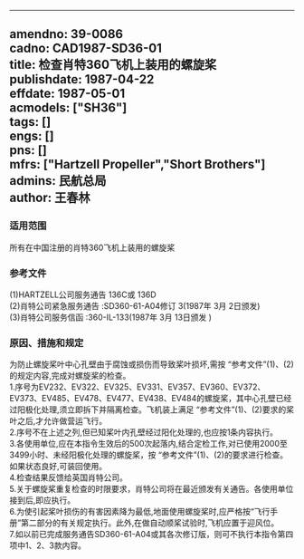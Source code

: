  ---
amendno: 39-0086  
cadno: CAD1987-SD36-01  
title: 检查肖特360飞机上装用的螺旋桨  
publishdate: 1987-04-22  
effdate: 1987-05-01  
acmodels: ["SH36"]  
tags: []  
engs: []  
pns: []  
mfrs: ["Hartzell Propeller","Short Brothers"]  
admins: 民航总局  
author: 王春林  
---
  
### 适用范围  
所有在中国注册的肖特360飞机上装用的螺旋桨  
  
<!--more-->  
### 参考文件  
  (1)HARTZELL公司服务通告 136C或 136D  
  (2)肖特公司紧急服务通告 :SD360-61-A04修订 3(1987年 3月 2日颁发)  
  (3)肖特公司服务信函 :360-IL-133(1987年 3月 13日颁发 )  
  
### 原因、措施和规定  

  为防止螺旋桨叶中心孔壁由于腐蚀或损伤而导致桨叶损坏,需按 “参考文件”(1)、(2)的规定内容,完成对螺旋桨的检查。  
1.序号为EV232、EV322、EV325、EV331、EV357、EV360、EV372、EV373、EV485、EV478、EV477、EV438、EV484的螺旋桨，其中心孔壁已经过阳极化处理,须立即拆下并隔离检查。飞机装上满足 “参考文件”(1)、(2)要求的桨叶之后,才允许做营运飞行。  
  2.序号不在上述之列,但已知桨叶内孔壁经过阳化处理的,也应按1条内容执行。  
  3.各使用单位,应在本指令生效后的500次起落内,结合定检工作,对已使用2000至3499小时、未经阳极化处理的螺旋桨，按 “参考文件”(1)、(2)的要求进行检查。如果状态良好,可装回使用。  
  4.检查结果反馈给英国肖特公司。  
  5.关于螺旋桨重复检查的时限要求，肖特公司将在最近颁发有关通告。各使用单位接到后,即应执行。  
  6.为使引起桨叶损伤的有害因素降为最低,地面使用螺旋桨时,应严格按“飞行手册”第二部分的有关规定执行。此外,在做自动顺桨试验时,飞机应置于迎风位。  
  7.如以前已完成服务通告SD360-61-A04或其各次修订版，则可不执行本指令第四项中1、2、3款内容。  
  
